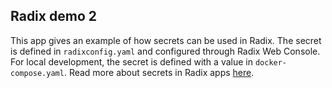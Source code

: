 ## Radix demo 2
This app gives an example of how secrets can be used in Radix. The secret is defined in `radixconfig.yaml` and configured through Radix Web Console. For local development, the secret is defined with a value in `docker-compose.yaml`. Read more about secrets in Radix apps [here](https://radix.equinor.com/references/reference-radix-config/#secrets). 